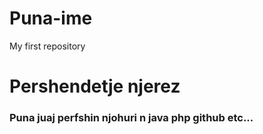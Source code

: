 # Puna-ime
My first repository
<h1>Pershendetje njerez</h1>
<h3>Puna juaj perfshin njohuri n java php github etc...</h3>
